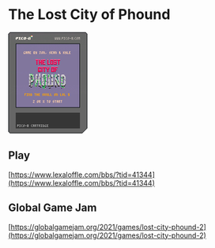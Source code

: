 # The Lost City of Phound

![](main.p8.png)

## Play

[https://www.lexaloffle.com/bbs/?tid=41344](https://www.lexaloffle.com/bbs/?tid=41344)

## Global Game Jam

[https://globalgamejam.org/2021/games/lost-city-phound-2](https://globalgamejam.org/2021/games/lost-city-phound-2)
